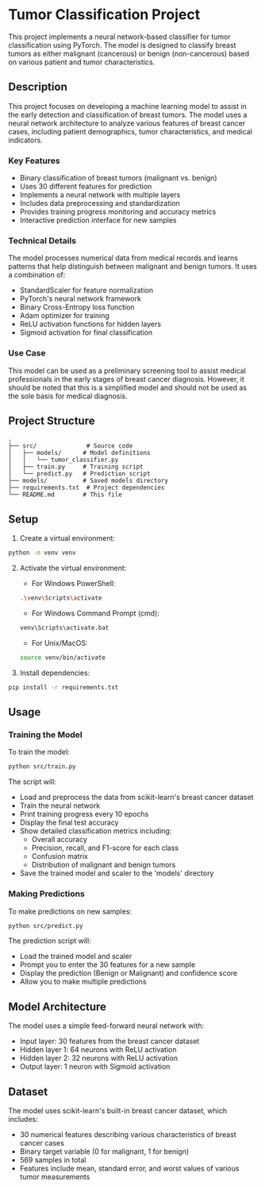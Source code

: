 # Tumor Classification Project

This project implements a neural network-based classifier for tumor classification using PyTorch. The model is designed to classify breast tumors as either malignant (cancerous) or benign (non-cancerous) based on various patient and tumor characteristics.

## Description

This project focuses on developing a machine learning model to assist in the early detection and classification of breast tumors. The model uses a neural network architecture to analyze various features of breast cancer cases, including patient demographics, tumor characteristics, and medical indicators.

### Key Features
- Binary classification of breast tumors (malignant vs. benign)
- Uses 30 different features for prediction
- Implements a neural network with multiple layers
- Includes data preprocessing and standardization
- Provides training progress monitoring and accuracy metrics
- Interactive prediction interface for new samples

### Technical Details
The model processes numerical data from medical records and learns patterns that help distinguish between malignant and benign tumors. It uses a combination of:
- StandardScaler for feature normalization
- PyTorch's neural network framework
- Binary Cross-Entropy loss function
- Adam optimizer for training
- ReLU activation functions for hidden layers
- Sigmoid activation for final classification

### Use Case
This model can be used as a preliminary screening tool to assist medical professionals in the early stages of breast cancer diagnosis. However, it should be noted that this is a simplified model and should not be used as the sole basis for medical diagnosis.

## Project Structure

```
.
├── src/              # Source code
│   ├── models/      # Model definitions
│   │   └── tumor_classifier.py
│   ├── train.py     # Training script
│   └── predict.py   # Prediction script
├── models/          # Saved models directory
├── requirements.txt  # Project dependencies
└── README.md        # This file
```

## Setup

1. Create a virtual environment:
```bash
python -m venv venv
```

2. Activate the virtual environment:
   - For Windows PowerShell:
   ```bash
   .\venv\Scripts\activate
   ```
   - For Windows Command Prompt (cmd):
   ```bash
   venv\Scripts\activate.bat
   ```
   - For Unix/MacOS:
   ```bash
   source venv/bin/activate
   ```

3. Install dependencies:
```bash
pip install -r requirements.txt
```

## Usage

### Training the Model
To train the model:
```bash
python src/train.py
```

The script will:
- Load and preprocess the data from scikit-learn's breast cancer dataset
- Train the neural network
- Print training progress every 10 epochs
- Display the final test accuracy
- Show detailed classification metrics including:
  - Overall accuracy
  - Precision, recall, and F1-score for each class
  - Confusion matrix
  - Distribution of malignant and benign tumors
- Save the trained model and scaler to the 'models' directory

### Making Predictions
To make predictions on new samples:
```bash
python src/predict.py
```

The prediction script will:
- Load the trained model and scaler
- Prompt you to enter the 30 features for a new sample
- Display the prediction (Benign or Malignant) and confidence score
- Allow you to make multiple predictions

## Model Architecture

The model uses a simple feed-forward neural network with:
- Input layer: 30 features from the breast cancer dataset
- Hidden layer 1: 64 neurons with ReLU activation
- Hidden layer 2: 32 neurons with ReLU activation
- Output layer: 1 neuron with Sigmoid activation

## Dataset

The model uses scikit-learn's built-in breast cancer dataset, which includes:
- 30 numerical features describing various characteristics of breast cancer cases
- Binary target variable (0 for malignant, 1 for benign)
- 569 samples in total
- Features include mean, standard error, and worst values of various tumor measurements
